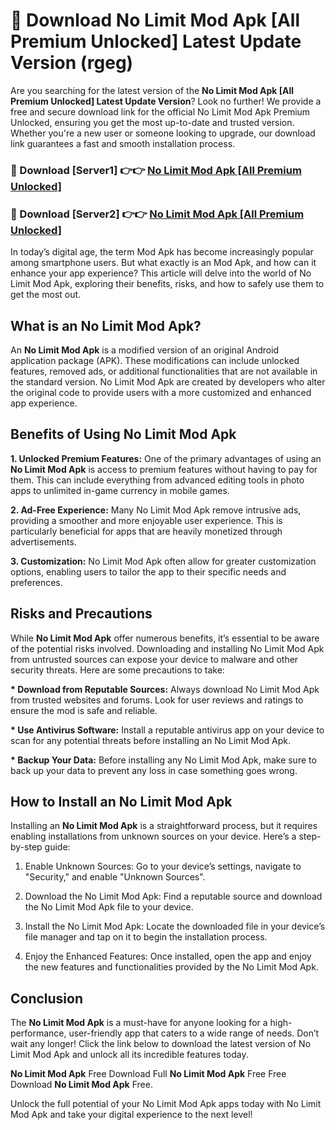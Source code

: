 # 🤖 Download No Limit Mod Apk [All Premium Unlocked] Latest Update Version (rgeg)

Are you searching for the latest version of the <strong>No Limit Mod Apk [All Premium Unlocked] Latest Update Version</strong>? Look no further! We provide a free and secure download link for the official No Limit Mod Apk Premium Unlocked, ensuring you get the most up-to-date and trusted version. Whether you're a new user or someone looking to upgrade, our download link guarantees a fast and smooth installation process.


<h3>📌 Download [Server1] 👉👉 <a href="https://hapymods.com?title=No+Limit+Mod+Apk&ref=3B1">No Limit Mod Apk [All Premium Unlocked]</a></h3>

<h3>📌 Download [Server2] 👉👉 <a href="https://hapymods.com?title=No+Limit+Mod+Apk&ref=3B1">No Limit Mod Apk [All Premium Unlocked]</a></h3>


In today’s digital age, the term Mod Apk has become increasingly popular among smartphone users. But what exactly is an Mod Apk, and how can it enhance your app experience? This article will delve into the world of No Limit Mod Apk, exploring their benefits, risks, and how to safely use them to get the most out.


<h2>What is an No Limit Mod Apk?</h2>

An <strong>No Limit Mod Apk</strong> is a modified version of an original Android application package (APK). These modifications can include unlocked features, removed ads, or additional functionalities that are not available in the standard version. No Limit Mod Apk are created by developers who alter the original code to provide users with a more customized and enhanced app experience.


<h2>Benefits of Using No Limit Mod Apk</h2>

<strong> 1. Unlocked Premium Features:</strong> One of the primary advantages of using an <strong>No Limit Mod Apk</strong> is access to premium features without having to pay for them. This can include everything from advanced editing tools in photo apps to unlimited in-game currency in mobile games.

<strong> 2. Ad-Free Experience:</strong> Many No Limit Mod Apk remove intrusive ads, providing a smoother and more enjoyable user experience. This is particularly beneficial for apps that are heavily monetized through advertisements.

<strong> 3. Customization:</strong> No Limit Mod Apk often allow for greater customization options, enabling users to tailor the app to their specific needs and preferences.


<h2>Risks and Precautions</h2>

While <strong>No Limit Mod Apk</strong> offer numerous benefits, it’s essential to be aware of the potential risks involved. Downloading and installing No Limit Mod Apk from untrusted sources can expose your device to malware and other security threats. Here are some precautions to take:

<strong> * Download from Reputable Sources:</strong> Always download No Limit Mod Apk from trusted websites and forums. Look for user reviews and ratings to ensure the mod is safe and reliable.

<strong> * Use Antivirus Software:</strong> Install a reputable antivirus app on your device to scan for any potential threats before installing an No Limit Mod Apk.

<strong> * Backup Your Data:</strong> Before installing any No Limit Mod Apk, make sure to back up your data to prevent any loss in case something goes wrong.


<h2>How to Install an No Limit Mod Apk</h2>

Installing an <strong>No Limit Mod Apk</strong> is a straightforward process, but it requires enabling installations from unknown sources on your device. Here’s a step-by-step guide:

 1. Enable Unknown Sources: Go to your device’s settings, navigate to "Security," and enable "Unknown Sources".

 2. Download the No Limit Mod Apk: Find a reputable source and download the No Limit Mod Apk file to your device.

 3. Install the No Limit Mod Apk: Locate the downloaded file in your device’s file manager and tap on it to begin the installation process.

 4. Enjoy the Enhanced Features: Once installed, open the app and enjoy the new features and functionalities provided by the No Limit Mod Apk.


<h2><strong>Conclusion</strong></h2>

The <strong>No Limit Mod Apk</strong> is a must-have for anyone looking for a high-performance, user-friendly app that caters to a wide range of needs. Don’t wait any longer! Click the link below to download the latest version of No Limit Mod Apk and unlock all its incredible features today.

<strong>No Limit Mod Apk</strong> Free Download Full <strong>No Limit Mod Apk</strong> Free Free Download <strong>No Limit Mod Apk</strong> Free.

Unlock the full potential of your No Limit Mod Apk apps today with No Limit Mod Apk and take your digital experience to the next level!